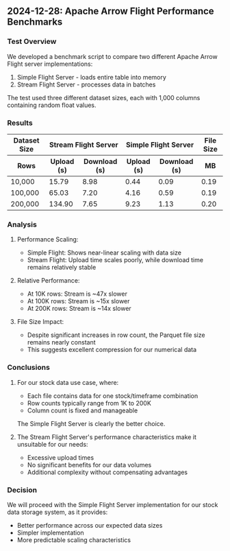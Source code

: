 ## 2024-12-28: Apache Arrow Flight Performance Benchmarks

### Test Overview
We developed a benchmark script to compare two different Apache Arrow Flight server implementations:
1. Simple Flight Server - loads entire table into memory
2. Stream Flight Server - processes data in batches

The test used three different dataset sizes, each with 1,000 columns containing random float values.

### Results

<table>
<thead>
  <tr>
    <th>Dataset Size</th>
    <th colspan="2">Stream Flight Server</th>
    <th colspan="2">Simple Flight Server</th>
    <th>File Size</th>
  </tr>
  <tr>
    <th>Rows</th>
    <th>Upload (s)</th>
    <th>Download (s)</th>
    <th>Upload (s)</th>
    <th>Download (s)</th>
    <th>MB</th>
  </tr>
</thead>
<tbody>
  <tr>
    <td>10,000</td>
    <td>15.79</td>
    <td>8.98</td>
    <td>0.44</td>
    <td>0.09</td>
    <td>0.19</td>
  </tr>
  <tr>
    <td>100,000</td>
    <td>65.03</td>
    <td>7.20</td>
    <td>4.16</td>
    <td>0.59</td>
    <td>0.19</td>
  </tr>
  <tr>
    <td>200,000</td>
    <td>134.90</td>
    <td>7.65</td>
    <td>9.23</td>
    <td>1.13</td>
    <td>0.20</td>
  </tr>
</tbody>
</table>

### Analysis
1. Performance Scaling:
   - Simple Flight: Shows near-linear scaling with data size
   - Stream Flight: Upload time scales poorly, while download time remains relatively stable
   
2. Relative Performance:
   - At 10K rows: Stream is ~47x slower
   - At 100K rows: Stream is ~15x slower
   - At 200K rows: Stream is ~14x slower

3. File Size Impact:
   - Despite significant increases in row count, the Parquet file size remains nearly constant
   - This suggests excellent compression for our numerical data

### Conclusions
1. For our stock data use case, where:
   - Each file contains data for one stock/timeframe combination
   - Row counts typically range from 1K to 200K
   - Column count is fixed and manageable
   
   The Simple Flight Server is clearly the better choice.

2. The Stream Flight Server's performance characteristics make it unsuitable for our needs:
   - Excessive upload times
   - No significant benefits for our data volumes
   - Additional complexity without compensating advantages

### Decision
We will proceed with the Simple Flight Server implementation for our stock data storage system, as it provides:
- Better performance across our expected data sizes
- Simpler implementation
- More predictable scaling characteristics
